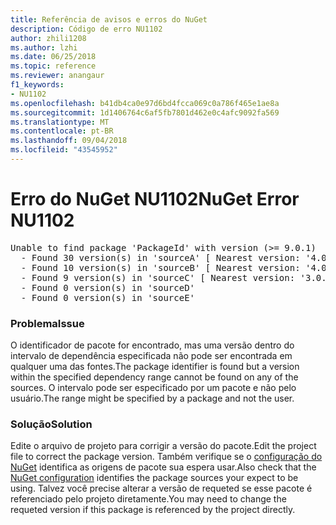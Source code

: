 ```yaml
---
title: Referência de avisos e erros do NuGet
description: Código de erro NU1102
author: zhili1208
ms.author: lzhi
ms.date: 06/25/2018
ms.topic: reference
ms.reviewer: anangaur
f1_keywords:
- NU1102
ms.openlocfilehash: b41db4ca0e97d6bd4fcca069c0a786f465e1ae8a
ms.sourcegitcommit: 1d1406764c6af5fb7801d462e0c4afc9092fa569
ms.translationtype: MT
ms.contentlocale: pt-BR
ms.lasthandoff: 09/04/2018
ms.locfileid: "43545952"
---
```

# <a name="nuget-error-nu1102"></a><span data-ttu-id="662e6-103">Erro do NuGet NU1102</span><span class="sxs-lookup"><span data-stu-id="662e6-103">NuGet Error NU1102</span></span>

<pre>Unable to find package 'PackageId' with version (>= 9.0.1)<br/>  - Found 30 version(s) in 'sourceA' [ Nearest version: '4.0.0' ]<br/>  - Found 10 version(s) in 'sourceB' [ Nearest version: '4.0.0-rc-2129' ]<br/>  - Found 9 version(s) in 'sourceC' [ Nearest version: '3.0.0-beta-00032' ]<br/>  - Found 0 version(s) in 'sourceD'<br/>  - Found 0 version(s) in 'sourceE'</pre>

### <a name="issue"></a><span data-ttu-id="662e6-104">Problema</span><span class="sxs-lookup"><span data-stu-id="662e6-104">Issue</span></span>
<span data-ttu-id="662e6-105">O identificador de pacote for encontrado, mas uma versão dentro do intervalo de dependência especificada não pode ser encontrada em qualquer uma das fontes.</span><span class="sxs-lookup"><span data-stu-id="662e6-105">The package identifier is found but a version within the specified dependency range cannot be found on any of the sources.</span></span> <span data-ttu-id="662e6-106">O intervalo pode ser especificado por um pacote e não pelo usuário.</span><span class="sxs-lookup"><span data-stu-id="662e6-106">The range might be specified by a package and not the user.</span></span>

### <a name="solution"></a><span data-ttu-id="662e6-107">Solução</span><span class="sxs-lookup"><span data-stu-id="662e6-107">Solution</span></span>
<span data-ttu-id="662e6-108">Edite o arquivo de projeto para corrigir a versão do pacote.</span><span class="sxs-lookup"><span data-stu-id="662e6-108">Edit the project file to correct the package version.</span></span> <span data-ttu-id="662e6-109">Também verifique se o [configuração do NuGet](../../consume-packages/Configuring-NuGet-Behavior.md) identifica as origens de pacote sua espera usar.</span><span class="sxs-lookup"><span data-stu-id="662e6-109">Also check that the [NuGet configuration](../../consume-packages/Configuring-NuGet-Behavior.md) identifies the package sources your expect to be using.</span></span> <span data-ttu-id="662e6-110">Talvez você precise alterar a versão de requeted se esse pacote é referenciado pelo projeto diretamente.</span><span class="sxs-lookup"><span data-stu-id="662e6-110">You may need to change the requeted version if this package is referenced by the project directly.</span></span>